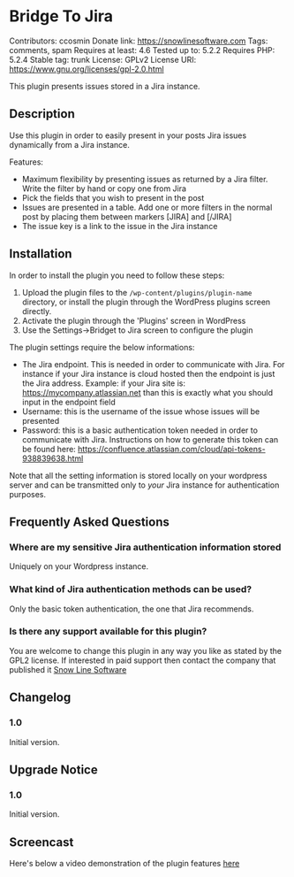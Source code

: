 # Bridge To Jira
Contributors: ccosmin 
Donate link: https://snowlinesoftware.com
Tags: comments, spam
Requires at least: 4.6
Tested up to: 5.2.2 
Requires PHP: 5.2.4
Stable tag: trunk
License: GPLv2
License URI: https://www.gnu.org/licenses/gpl-2.0.html

This plugin presents issues stored in a Jira instance.

## Description

Use this plugin in order to easily present in your posts Jira issues dynamically from a Jira instance.

Features:
* Maximum flexibility by presenting issues as returned by a Jira filter. Write the filter by hand or copy one from Jira
* Pick the fields that you wish to present in the post
* Issues are presented in a table. Add one or more filters in the normal post by placing them between markers [JIRA] and [/JIRA]
* The issue key is a link to the issue in the Jira instance

## Installation

In order to install the plugin you need to follow these steps:

1. Upload the plugin files to the `/wp-content/plugins/plugin-name` directory, or install the plugin through the WordPress plugins screen directly.
2. Activate the plugin through the 'Plugins' screen in WordPress
3. Use the Settings->Bridget to Jira screen to configure the plugin

The plugin settings require the below informations:
* The Jira endpoint. This is needed in order to communicate with Jira. For instance if your Jira instance is cloud hosted then the endpoint is just the Jira address. Example: if your Jira site is: https://mycompany.atlassian.net than this is exactly what you should input in the endpoint field
* Username: this is the username of the issue whose issues will be presented
* Password: this is a basic authentication token needed in order to communicate with Jira. Instructions on how to generate this token can be found here: https://confluence.atlassian.com/cloud/api-tokens-938839638.html

Note that all the setting information is stored locally on your wordpress server and can be transmitted only to *your* Jira instance for authentication purposes.

## Frequently Asked Questions

### Where are my sensitive Jira authentication information stored

Uniquely on your Wordpress instance.

### What kind of Jira authentication methods can be used?

Only the basic token authentication, the one that Jira recommends.

### Is there any support available for this plugin?

You are welcome to change this plugin in any way you like as stated by the GPL2 license. If interested in paid support then contact the company that published it [Snow Line Software](https://snowlinesoftware.com)

## Changelog

### 1.0
Initial version.

## Upgrade Notice

### 1.0
Initial version.

## Screencast

Here's below a video demonstration of the plugin features [here](https://www.youtube.com/embed/P4o_qTo6FxQ)

